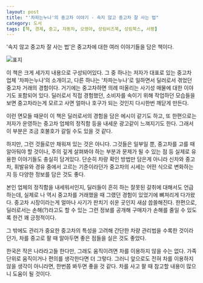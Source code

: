 ```yaml
---
layout: post
title: "'차파는누나'의 중고차 이야기 - 속지 않고 중고차 잘 사는 법"
category: 도서
tags: [책, 경제, 중고, 자동차, 오영아, 성림비즈북, 성림북스, 서평]
---
```


'속지 않고 중고차 잘 사는 법'은
중고차에 대한 여러 이야기들을 담은 책이다.

![표지](https://lh3.googleusercontent.com/Vr9gNpQJwOCpnnMXlC6ReoFSiXv_Q20MDGwgJLULESZWX5VctTUB-z6cZV5bhLsY68MRpBSNBb_fsg=s480)

이 책은 크게 세가지 내용으로 구성되어있다.
그 중 하나는 저자가 대표로 있는 중고차 업체 '차파는누나'의 소개이고,
다른 하나는 '차파는누나'로 일하면서 딜러로서 겪었던 중고차 거래의 경험이다.
거기에는 중고차하면 의례 떠올리는 사기성 매물에 대한 이야기도 포함되어 있다.
딜러로서 직접 경험했던, 소비자를 속이기 위해 작업하던 모습들을 보면
중고차라는게 모르고 사면 얼마나 호구가 되는 것인지 다시한번 깨닫게 만든다.

이런 면모들 때문이 이 책은 딜러로서의 경험을 담은 에시이 같기도 하고,
또 한편으로는 저자가 운영하는 중고차 업체의 정직함 등을 내세운 광고같이 느껴지기도 한다.
그래서 이 부분은 조금 호불호가 갈릴 수도 있을 것 같다.

하지만, 그런 것들로만 채워져 있는 것은 아니다.
그것들은 일부일 뿐,
중고차를 고를 때 알아둬야 할 것이나,
주의 깊게 살펴봐야 하는 부분과 문제가 될 수 있는 점 등
실제로 유용한 이야기들도 충실히 담겨있다.
단순히 차량 확인 방법만 담은게 아니라
신차와 중고차, 휘발유와 경유 중에서 고르는 기준이라던가
중고차의 시세는 어떤 식으로 변화하는지 등
다양한 정보를 담은 것도 좋다.

본인 업체의 정직함을 내세워서인지,
딜러들이 흔히 하는 잘못된 갈취에 대해서도 언급하는데,
실제로 나 역시 중고차를 거래했을 때 그랬던 경험이 있었기에 뼈져리게 다가왔다.
중고차 시장이라는게 얼마나 사기가 판치기 쉬운 곳인지 새삼 씁쓸해진다.
한편으로, 딜러로서는 손해(?)라고도 할 수 있는 그런 정보를 공개해
구매자가 손해를 줄일 수 있도록 한건 꽤 긍정적이다.

그 밖에도 관리가 중요한 중고차의 특성을 고려해 간단한 차량 관리법을 수록한 것이라던가,
차를 중고로 팔 때 알아두면 좋은 점들을 실은 것도 좋았다.

한국은 작은 나라라고들 한다만,
그래도 움직이려면 차를 이용하지 않을 수는 없다.
가족단위로 움직이거나 편의를 생각한다면 더 그렇다.
그러니 앞으로도 전혀 차를 이용하지 않을 생각이 아니라면, 한번쯤 봐두면 좋을 것 같다.
차를 사고 팔 때 참고할 내용이 많으니 도움이 될 것이다.
